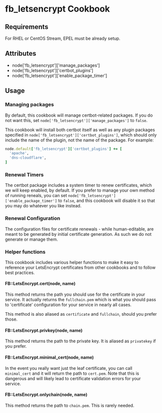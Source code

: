 fb_letsencrypt Cookbook
=======================

Requirements
------------
For RHEL or CentOS Stream, EPEL must be already setup.

Attributes
----------
* node['fb_letsencrypt']['manage_packages']
* node['fb_letsencrypt']['certbot_plugins']
* node['fb_letsencrypt']['enable_package_timer']

Usage
-----
### Managing packages

By default, this cookbook will manage certbot-related packages. If you do not
want this, set `node['fb_letsencrypt']['manage_packages']` to `false`.

This cookbook will install both certbot itself as well as any plugin packages
specified in `node['fb_letsencrypt']['certbot_plugins']`, which should only
include the name of the plugin, not the name of the package.  For example:

```ruby
node.default['fb_letsencrypt']['certbot_plugins'] += [
  'apache',
  'dns-cloudflare',
]
```

### Renewal Timers

The certbot package includes a system timer to renew certificates, which we
will keep enabled, by default. If you prefer to manage your own method of
running reneals, you can set `node['fb_letsencrypt']['enable_package_timer']`
to `false`, and this cookbook will disable it so that you may do whatever you
like instead.

### Renewal Configuration

The configuration files for certificate renewals - while human-editable, are
meant to be generated by initial certificate generation. As such we do not
generate or manage them.

### Helper functions

This cookbook includes various helper functions to make it easy to reference
your LetsEncrypt certificates from other cookbooks and to follow best
practices.

#### FB::LetsEncrypt.cert(node, name)

This method returns the path you should use for the certificate in your
service. It actually returns the `fullchain.pem` which is what you should pass
to 'certificate' configuration for your service in nearly all cases.

This method is also aliased as `certificate` and `fullchain`, should you prefer
those.

#### FB::LetsEncrypt.privkey(node, name)

This method returns the path to the private key. It is aliased as `privatekey`
if you prefer.

#### FB::LetsEncrypt.minimal_cert(node, name)

In the event you really want just the leaf certificate, you can call
`minimal_cert` and it will return the path to `cert.pem`. Note that this is
dangerous and will likely lead to certificate validation errors for your
service.

#### FB::LetsEncrypt.onlychain(node, name)

This method returns the path to `chain.pem`. This is rarely needed.

